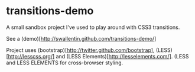 transitions-demo
================

A small sandbox project I've used to play around with CSS3 transitions. 

See a (demo)[http://swallentin.github.com/transitions-demo/]

Project uses (bootstrap)[http://twitter.github.com/bootstrap], (LESS)[http://lesscss.org/] and (LESS Elements)[http://lesselements.com/]. (LESS and LESS ELEMENTS for cross-browser styling.
